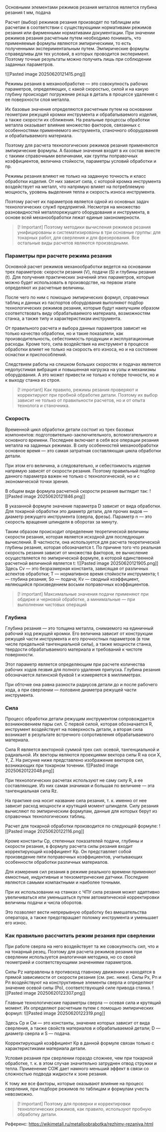 Основными элементами режимов резания металлов является глубина резания t мм, подача 

Расчет (выбор) режимов резания производят по таблицам или расчетам в соответствии с существующими нормативами режимов резания или фирменными нормативами документации.
При значении режимов резания расчетным путем необходимо понимать, что применяемые формулы являются эмпирическими, то есть полученными экспериментальным путем. Эмпирические формулы справедливы для тех условий, в которых проводится эксперимент.  Поэтому точные результаты можно получить лишь при соблюдении заданных параметров.

![[Pasted image 20250620121415.png]]

Режимы резания в механообработке — это совокупность рабочих параметров, определяющих, с какой скоростью, силой и на какую глубину происходит погружение резца в деталь в процессе удаления с ее поверхности слоя металла. 

Их базовые значения определяются расчетным путем на основании геометрии режущей кромки инструмента и обрабатываемого изделия, а также скорости их сближения. На реальные процессы обработки металла оказывает влияние множество факторов, связанных с особенностями применяемого инструмента, станочного оборудования и обрабатываемого материала. 

Поэтому для расчета технологических режимов резания применяются эмпирические формулы. А базовые значения входят в их состав вместе с такими справочными величинами, как группы поправочных коэффициентов, величина стойкости, параметры условий обработки и пр.

Режимы резания влияют не только на заданную точность и класс обработки изделия. От них зависит сила, с которой кромка инструмента воздействует на металл, что напрямую влияет на потребляемую мощность, уровень выделения тепла и скорость износа инструмента. 

Поэтому расчет их параметров является одной из основных задач технологических служб предприятий. Несмотря на множество разновидностей металлорежущего оборудования и инструмента, в основе всей механообработки лежат единые закономерности.

> [! Important]
> Поэтому методики вычисления режимов резания унифицированы и систематизированы в три основные группы: для токарных работ, для сверления и для фрезерования. Все остальные виды расчетов являются производными. 

### Параметры при расчете режима резания 

Основной расчет режимов механообработки ведется на основании трех параметров: скорости резания (V), подачи (S) и глубины резания (t). Для получения практических значений этих параметров, которые можно будет использовать в производстве, на первом этапе определяют их расчетные величины. 

После чего по ним с помощью эмпирических формул, справочных таблиц и данных из паспортов оборудования выполняют подбор технологических режимов резания, которые будут наилучшим образом соответствовать виду обрабатываемого материала, возможностям станка, а также типу и характеристикам инструмента. 

От правильного расчета и выбора данных параметров зависит не только качество обработки, но и такие показатели, как производительность, себестоимость продукции и эксплуатационные расходы. Кроме того, сила воздействия на инструмент в процессе обработки влияет не только на скорость его износа, но и на состояние оснастки и приспособлений. 

Следствием работы на слишком больших скоростях и подачах является недопустимая вибрация и повышенная нагрузка на узлы и механизмы оборудования. А это может привести не только к потере точности, но и к выходу станка из строя. 

> [! important]
> Как правило, режимы резания проверяют и корректируют при пробной обработке детали. Поэтому их выбор зависит не только от правильности расчетов, но и от опыта технолога и станочника.

### Скорость

Временно́й цикл обработки детали состоит из трех базовых компонентов: подготовительно-заключительного, вспомогательного и основного времени. Последнее включает в себя все операции резания металла на заданных режимах. В силу особенностей механообработки основное время — это самая затратная составляющая цикла обработки детали.

При этом его величина, а следовательно, и себестоимость изделия напрямую зависят от скорости резания. Поэтому правильный подбор данного параметра важен не только с технологической, но и с экономической точки зрения. 

В общем виде формула расчетной скорости резания выглядит так: ![[Pasted image 20250620121846.png]]

В указанной формуле значение параметра D зависит от вида обработки. Для токарной обработки это диаметр детали, для прочих видов — диаметр режущего инструмента (сверла, фрезы). Параметр n — это скорость вращения шпинделя в оборотах за минуту. 

Таким образом происходит определение теоретической величины скорости резания, которая является исходной для последующих вычислений. В частности, она используется для расчета теоретической глубины резания, которая обозначается t. По причине того что реальная скорость резания зависит от множества факторов, ее вычисление осуществляется по эмпирической формуле, в которой единственной расчетной величиной является t:
![[Pasted image 20250620121905.png]]
Здесь Cv — это безразмерная константа, зависящая от различных аспектов обработки; T — нормативное время стойкости инструмента; t — глубина резания; Sо — подача; Кv — сводный коэффициент, являющийся произведением восьми поправочных коэффициентов.

> [! important]
> Максимальные значения подачи применяют при обдирке и черновой обработке, а минимальные — при выполнении чистовых операций

### Глубина

Глубина резания — это толщина металла, снимаемого на единичный рабочий ход режущей кромки. Его величина зависит от конструкции режущей части инструмента и его прочностных параметров (в том числе предельной тангенциальной силы), а также мощности станка, твердости обрабатываемого материала и требований к чистоте поверхности. 

Этот параметр является определяющим при расчете количества рабочих ходов лезвия для полного удаления припуска. Глубина резания обозначается латинской буквой t и измеряется в миллиметрах. 

При обточке она равна разности радиусов детали до и после рабочего хода, а при сверлении — половине диаметра режущей части инструмента.

### Сила
Процесс обработки детали режущим инструментом сопровождается возникновением пары сил. С первой силой, которая обозначается R, инструмент воздействует на поверхность детали, а вторая сила возникает в результате встречного сопротивления обрабатываемого материала. 

Сила R является векторной суммой трех сил: осевой, тангенциальной и радиальной. Их векторы являются проекциями вектора силы R на оси X, Y, Z. На рисунке ниже представлено изображение векторов сил, возникающих при токарном точении.
![[Pasted image 20250620122048.png]]

При технологических расчетах используют не саму силу R, а ее составляющие. Из них самая значимая и большая по величине — эта тангенциальная сила Rz. 

На практике она носит название сила резания, т. к. именно от нее зависит расход мощности и крутящий момент шпинделя. Силу резания вычисляют по эмпирическим формулам, данные для которых берут из справочных технологических таблиц. 

Расчет для токарной обработки производится по следующей формуле: ![[Pasted image 20250620122116.png]]

Кроме константы Ср, степенных показателей подачи, глубины и скорости резания, в формулу расчета силы резания входит корректирующий коэффициент Кр. Он представляет собой произведение пяти поправочных коэффициентов, учитывающих особенности обработки различных материалов. 

Для измерения сил резания в режиме реального времени применяют емкостные, индуктивные и тензометрические датчики. Последние являются самыми компактными и наиболее точными. 

При их использовании на станках с ЧПУ сила резания может адаптивно увеличиваться или уменьшаться путем автоматической корректировки величины подачи и числа оборотов. 

Это позволяет вести непрерывную обработку без вмешательства оператора, а также предотвращает поломку инструмента и уменьшает его износ. 

### Как правильно рассчитать режим резания при сверлении

При работе сверла на него воздействует та же совокупность сил, что и на токарный резец. Поэтому для расчета режимов резания при сверлении используется аналогичная методика, но со своей геометрией и соответствующими значениями параметров. 

Силы Рz направлены в противоход главному движению и находятся в прямой зависимости от скорости резания (см. рис. ниже). Силы Рх, Рn и Рл воздействуют на конструктивные элементы сверла и определяют значение осевой силы (Ро), соответствующей силе привода станка. ![[Pasted image 20250620122307.png]]

Главные технологические параметры сверла — осевая сила и крутящий момент. Их определяют расчетным путем с помощью эмпирических формул: ![[Pasted image 20250620122319.png]]

Здесь Ср и См — это константы, значение которых зависит от вида сверления, а также свойств материалов и обрабатываемой детали; D — диаметр сверла и S — подача.

Корректирующий коэффициент Кр в данной формуле связан только с характеристиками материала детали. 

Условия резания при сверлении гораздо сложнее, чем при токарной обработке, т. к. в этом случае значительно затруднен отвод стружки и тепла. Применение СОЖ дает намного меньший эффект в связи со сложностью подвода жидкости к зоне резания. 

К тому же все факторы, которые оказывают влияние на процесс сверления, при подборе режимов по таблицам и формулам учесть невозможно. 

> [! important] 
> Поэтому для проверки и корректировки технологических режимов, как правило, используют пробную обработку детали. 


Референс: https://wikimetall.ru/metalloobrabotka/rezhimy-rezaniya.html
